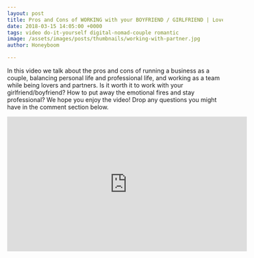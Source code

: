 ```yaml
---
layout: post
title: Pros and Cons of WORKING with your BOYFRIEND / GIRLFRIEND | Love + Business
date: 2018-03-15 14:05:00 +0000
tags: video do-it-yourself digital-nomad-couple romantic
image: /assets/images/posts/thumbnails/working-with-partner.jpg
author: Honeyboom

---
```

In this video we talk about the pros and cons of running a business as a couple, balancing personal life and professional life, and working as a team while being lovers and partners. Is it worth it to work with your girlfriend/boyfriend? How to put away the emotional fires and stay professional? We hope you enjoy the video! Drop any questions you might have in the comment section below.

<div class="video-container"><iframe width="560" height="315" src="https://www.youtube.com/embed/wGgDKd8HRkw" frameborder="0" allow="autoplay; encrypted-media" allowfullscreen></iframe></div>
